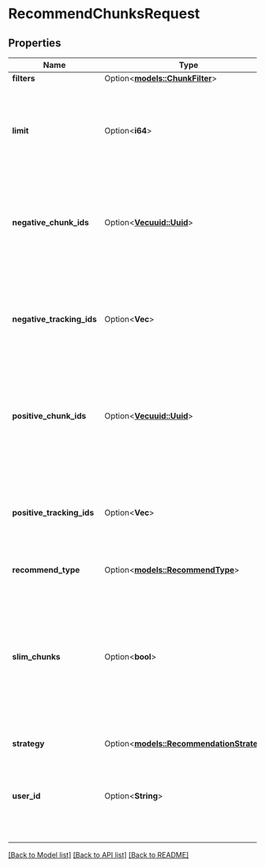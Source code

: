 # RecommendChunksRequest

## Properties

Name | Type | Description | Notes
------------ | ------------- | ------------- | -------------
**filters** | Option<[**models::ChunkFilter**](ChunkFilter.md)> |  | [optional]
**limit** | Option<**i64**> | The number of chunks to return. This is the number of chunks which will be returned in the response. The default is 10. | [optional]
**negative_chunk_ids** | Option<[**Vec<uuid::Uuid>**](uuid::Uuid.md)> | The ids of the chunks to be used as negative examples for the recommendation. The chunks in this array will be used to filter out similar chunks. | [optional]
**negative_tracking_ids** | Option<**Vec<String>**> | The tracking_ids of the chunks to be used as negative examples for the recommendation. The chunks in this array will be used to filter out similar chunks. | [optional]
**positive_chunk_ids** | Option<[**Vec<uuid::Uuid>**](uuid::Uuid.md)> | The ids of the chunks to be used as positive examples for the recommendation. The chunks in this array will be used to find similar chunks. | [optional]
**positive_tracking_ids** | Option<**Vec<String>**> | The tracking_ids of the chunks to be used as positive examples for the recommendation. The chunks in this array will be used to find similar chunks. | [optional]
**recommend_type** | Option<[**models::RecommendType**](RecommendType.md)> |  | [optional]
**slim_chunks** | Option<**bool**> | Set slim_chunks to true to avoid returning the content and chunk_html of the chunks. This is useful for when you want to reduce amount of data over the wire for latency improvement (typicall 10-50ms). Default is false. | [optional]
**strategy** | Option<[**models::RecommendationStrategy**](RecommendationStrategy.md)> |  | [optional]
**user_id** | Option<**String**> | User ID is the id of the user who is making the request. This is used to track user interactions with the recommendation results. | [optional]

[[Back to Model list]](../README.md#documentation-for-models) [[Back to API list]](../README.md#documentation-for-api-endpoints) [[Back to README]](../README.md)


